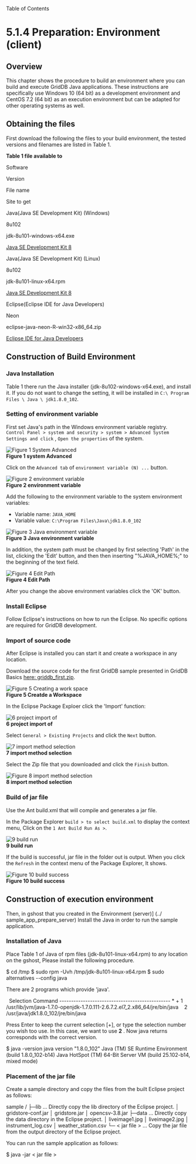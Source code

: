 Table of Contents

5.1.4 Preparation: Environment (client)
=======================================

Overview
--------

This chapter shows the procedure to build an environment where you can build and execute GridDB Java applications. These instructions are specifically use Windows 10 (64 bit) as a development environment and CentOS 7.2 (64 bit) as an execution environment but can be adapted for other operating systems as well.  

  

Obtaining the files
-------------------

First download the following the files to your build environment, the tested versions and filenames are listed in Table 1.

**Table 1 file available to**

  

Software

Version

File name

Site to get

Java(Java SE Development Kit) (Windows)

8u102

jdk-8u101-windows-x64.exe

[Java SE Development Kit 8](http://www.oracle.com/technetwork/java/javase/downloads/jdk8-downloads-2133151.html)

Java(Java SE Development Kit) (Linux)

8u102

jdk-8u101-linux-x64.rpm

[Java SE Development Kit 8](http://www.oracle.com/technetwork/java/javase/downloads/jdk8-downloads-2133151.html)

Eclipse(Eclipse IDE for Java Developers)

Neon

eclipse-java-neon-R-win32-x86_64.zip

[Eclipse IDE for Java Developers](http://www.eclipse.org/downloads/packages/eclipse-ide-java-developers/neonr)

Construction of Build Environment
---------------------------------

### Java Installation

Table 1 there run the Java installer (jdk-8u102-windows-x64.exe), and install it. If you do not want to change the setting, it will be installed in `C:\ Program Files \ Java \ jdk1.8.0_102`.

  

### Setting of environment variable

First set Java's path in the Windows environment variable registry.  
`Control Panel > system and security > system > Advanced System Settings and click` , `Open the properties` of the system.

![Figure 1 System Advanced](img/prepare_client_01.png "Figure 1 System Advanced Settings")  
**Figure 1 system Advanced**

Click on the `Advanced tab` of `environment variable (N) ...` button.

![Figure 2 environment variable](img/prepare_client_02.png "Figure 2 environment variable")  
**Figure 2 environment variable**

Add the following to the environment variable to the system environment variables:

*   Variable name: `JAVA_HOME`
*   Variable value: `C:\Program Files\Java\jdk1.8.0_102`

![Figure 3 Java environment variable](img/prepare_client_03.png "Figure 3 Java environment variables")  
**Figure 3 Java environment variable**

In addition, the system path must be changed by first selecting 'Path' in the list, clicking the 'Edit' button, and then then inserting "%JAVA_HOME%;" to the beginning of the text field.

![Figure 4 Edit Path](img/prepare_client_04.png "Figure 4 Edit Path")  
**Figure 4 Edit Path**

After you change the above environment variables click the 'OK' button.

  

### Install Eclipse

Follow Eclipse's instructions on how to run the Eclipse. No specific options are required for GridDB development.

  

### Import of source code

After Eclipse is installed you can start it and create a workspace in any location.

Download the source code for the first GridDB sample presented in GridDB Basics [here: griddb_first.zip](https://www.griddb.net/en/docs/documents/img/griddb-first.zip).

![Figure 5 Creating a work space](img/prepare_client_05.png "Figure 5 Creating a work space")  
**Figure 5 Creatde a Workspace**

In the Eclipse Package Exploer click the 'Import' function:

![6 project import of](img/prepare_client_06.png "6 project import of")  
**6 project import of**

Select `General > Existing Projects` and click the `Next` button.

![7 import method selection](img/prepare_client_07.png "7 import method selection")  
**7 import method selection**

Select the Zip file that you downloaded and click the `Finish` button.

![Figure 8 import method selection](img/prepare_client_08.png "8 import method selection")  
**8 import method selection**

### Build of jar file

Use the Ant build.xml that will compile and generates a jar file.

In the Package Explorer `build > to select build.xml` to display the context menu, Click on the `1 Ant Build Run As >`.

![9 build run](img/prepare_client_09.png "9 build run")  
**9 build run**

If the build is successful, jar file in the folder out is output. When you click the `Refresh` in the context menu of the Package Explorer, It shows.

![Figure 10 build success](img/prepare_client_10.png "Figure 10 build success")  
**Figure 10 build success**  

Construction of execution environment
-------------------------------------

Then, in gshost that you created in the Environment (server)\] (../ sample\_app\_prepare_server) Install the Java in order to run the sample application.

  

### Installation of Java

Place Table 1 of Java of rpm files (jdk-8u101-linux-x64.rpm) to any location on the gshost, Please install the following procedure.

$ cd /tmp
$ sudo rpm -Uvh /tmp/jdk-8u101-linux-x64.rpm
$ sudo alternatives --config java

There are 2 programs which provide 'java'.

  Selection Command
\-\-\-\-\-\-\-\-\-\-\-\-\-\-\-\-\-\-\-\-\-\-\-\-\-\-\-\-\-\-\-\-\-\-\-\-\-\-\-\-\-\-\-\-\-\-\-
\* \+ 1 /usr/lib/jvm/java-1.7.0-openjdk-1.7.0.111-2.6.7.2.el7\_2.x86\_64/jre/bin/java
   2 /usr/java/jdk1.8.0_102/jre/bin/java

Press Enter to keep the current selection \[+\], or type the selection number you wish too use. In this case, we want to use **2** . Now java returns corresponds with the correct version.

$ java -version
java version "1.8.0_102"
Java (TM) SE Runtime Environment (build 1.8.0_102-b14)
Java HotSpot (TM) 64-Bit Server VM (build 25.102-b14, mixed mode)

  

### Placement of the jar file

Create a sample directory and copy the files from the built Eclipse project as follows:

sample /
├─lib ... Directly copy the lib directory of the Eclipse project.
│ gridstore-conf.jar
│ gridstore.jar
│ opencsv-3.8.jar
├─data ... Directly copy the data directory in the Eclipse project.
│ liveimage1.jpg
│ liveimage2.jpg
│ instrument_log.csv
│ weather_station.csv
└─ < jar file > ... Copy the jar file from the output directory of the Eclipse project.

You can run the sample application as follows:

$ java -jar < jar file >
